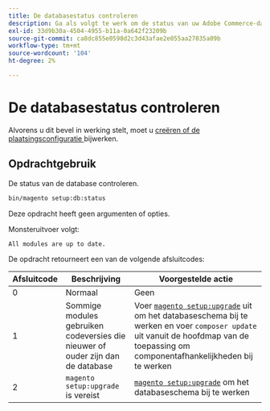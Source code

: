 ```yaml
---
title: De databasestatus controleren
description: Ga als volgt te werk om de status van uw Adobe Commerce-database te controleren.
exl-id: 33d9b30a-4504-4955-b11a-0a642f23209b
source-git-commit: ca8dc855e0598d2c3d43afae2e055aa27035a09b
workflow-type: tm+mt
source-wordcount: '104'
ht-degree: 2%

---
```


# De databasestatus controleren

Alvorens u dit bevel in werking stelt, moet u [ creëren of de plaatsingsconfiguratie ](deployment.md) bijwerken.

## Opdrachtgebruik

De status van de database controleren.

```bash
bin/magento setup:db:status
```

Deze opdracht heeft geen argumenten of opties.

Monsteruitvoer volgt:

```
All modules are up to date.
```

De opdracht retourneert een van de volgende afsluitcodes:

| Afsluitcode | Beschrijving | Voorgestelde actie |
|--------------|--------------|---------------|
| 0 | Normaal | Geen |
| 1 | Sommige modules gebruiken codeversies die nieuwer of ouder zijn dan de database | Voer [`magento setup:upgrade`](database-upgrade.md) uit om het databaseschema bij te werken en voer `composer update` uit vanuit de hoofdmap van de toepassing om componentafhankelijkheden bij te werken |
| 2 | `magento setup:upgrade` is vereist | [`magento setup:upgrade`](database-upgrade.md) om het databaseschema bij te werken |
